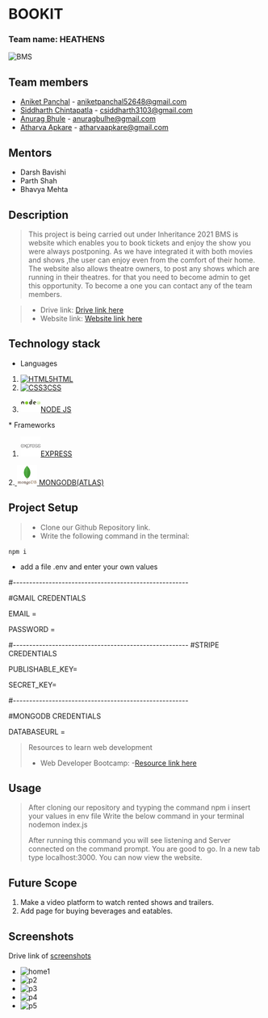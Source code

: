 # BOOKIT

### Team name: HEATHENS
<img src="https://www.ayresadventures.com/wp-content/uploads/2014/02/BMS-Logo.png" alt="BMS" class="center">




## Team members
* [Aniket Panchal](https://github.com/aniketpanchal52648) - aniketpanchal52648@gmail.com
* [Siddharth Chintapatla](https://github.com/siddharthc-ATSKI) - csiddharth3103@gmail.com
* [Anurag Bhule](https://github.com/Anurag907922) - anuragbulhe@gmail.com
* [Atharva Apkare](https://github.com/atharvaapkare) - atharvaapkare@gmail.com

## Mentors
* Darsh Bavishi
* Parth Shah
* Bhavya Mehta

## Description
>This project is being carried out under Inheritance 
>2021
>BMS is website which enables you to book tickets 
>and enjoy the show you were always postponing.
>As we have integrated it with both movies and shows 
>,the user  can enjoy even from the comfort of their home.
>The website also allows theatre owners, to post any 
> shows which are running in their theatres.
>for that you need to become admin to get this opportunity.
> To become a one you can contact any of the team members.

>* Drive link: [Drive link here]()
>* Website link: [Website link here]()
## Technology stack
* Languages
1. <a href="https://www.w3.org/TR/html5/" title="HTML5"><img src="https://github.com/get-icon/geticon/raw/master/icons/html-5.svg" alt="HTML5" width="40px" height="40px">HTML</a>
2. <a href="https://www.w3.org/TR/CSS/" title="CSS3"><img src="https://github.com/get-icon/geticon/raw/master/icons/css-3.svg" alt="CSS3" width="40px" height="40px">CSS</a>
3. <a href="https://nodejs.org" target="_blank"> <img src="https://raw.githubusercontent.com/devicons/devicon/master/icons/nodejs/nodejs-original-wordmark.svg" alt="nodejs" width="40" height="40"/>NODE JS
</a>
* Frameworks

1. <a href="https://expressjs.com" target="_blank"> <img src="https://raw.githubusercontent.com/devicons/devicon/master/icons/express/express-original-wordmark.svg" alt="express" width="40" height="40">EXPRESS </a>

2.<a href="https://www.mongodb.com/" target="_blank"> <img src="https://raw.githubusercontent.com/devicons/devicon/master/icons/mongodb/mongodb-original-wordmark.svg" alt="mongodb" width="40" height="40">  MONGODB(ATLAS)</a>
 


## Project Setup
>* Clone our Github Repository link.
>* Write the following command in the terminal:

```
npm i

```
* add a file .env and enter your own values






#------------------------------------------------------

#GMAIL CREDENTIALS

EMAIL = 

PASSWORD = 

#------------------------------------------------------
#STRIPE CREDENTIALS


PUBLISHABLE_KEY=

SECRET_KEY=

#------------------------------------------------------

#MONGODB CREDENTIALS

DATABASEURL = 


>Resources to learn web development
>  * Web Developer Bootcamp: -[Resource link here](https://www.udemy.com/course/the-web-developer-bootcamp/)

## Usage
>After cloning our repository and  tyyping the command npm i
>insert your values in env file
>Write the below command in your terminal
>nodemon index.js
>
>After running this command you will see listening and Server connected on the command prompt.
> You are good to go.
In a new tab type localhost:3000. You can now view the website.
>


## Future Scope
1. Make a video platform to watch rented shows and trailers.
2. Add page for buying beverages and eatables.

## Screenshots
Drive link of [screenshots](https://drive.google.com/drive/u/1/folders/10WqJZul27zALj2v6LHj2BJAhv1ZDQu4l)


* ![home1](https://drive.google.com/uc?export=view&id=1DfKhoUE3mihZxU_rtskE6naC0zmzpGUO)
* ![p2](https://drive.google.com/uc?export=view&id=19F0jbzwdOC5LwT82FV6mLgSOG-TeBvOh)
* ![p3](https://drive.google.com/uc?export=view&id=1awSt1oz97ujN9BNX7ApmF-AJb6dhNXGY)
* ![p4](https://drive.google.com/uc?export=view&id=17K27HvV8MUljU7XdvPyWi4v0tboHQldk)
* ![p5](https://drive.google.com/uc?export=view&id=1OpE2o6LdUACTW443S0ATVMFIycNqWtOv)



